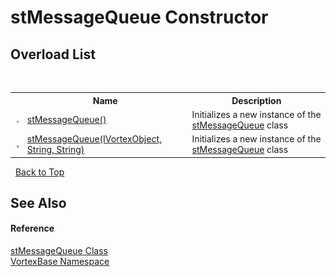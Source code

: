 # stMessageQueue Constructor 
 


## Overload List
&nbsp;<table><tr><th></th><th>Name</th><th>Description</th></tr><tr><td>![Public method](media/pubmethod.gif "Public method")</td><td><a href="M_VortexBase_stMessageQueue__ctor.md">stMessageQueue()</a></td><td>
Initializes a new instance of the <a href="T_VortexBase_stMessageQueue.md">stMessageQueue</a> class</td></tr><tr><td>![Public method](media/pubmethod.gif "Public method")</td><td><a href="M_VortexBase_stMessageQueue__ctor_1.md">stMessageQueue(IVortexObject, String, String)</a></td><td>
Initializes a new instance of the <a href="T_VortexBase_stMessageQueue.md">stMessageQueue</a> class</td></tr></table>&nbsp;
<a href="#stmessagequeue-constructor">Back to Top</a>

## See Also


#### Reference
<a href="T_VortexBase_stMessageQueue.md">stMessageQueue Class</a><br /><a href="N_VortexBase.md">VortexBase Namespace</a><br />